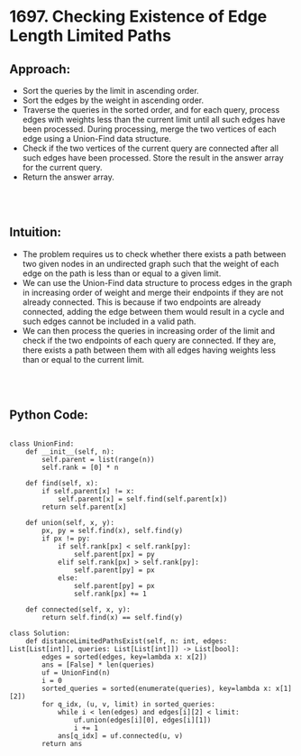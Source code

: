 # 1697. Checking Existence of Edge Length Limited Paths
## Approach:
 - Sort the queries by the limit in ascending order.
 - Sort the edges by the weight in ascending order.
 - Traverse the queries in the sorted order, and for each query, process edges with weights less than the current limit until all such edges have been processed. During processing, merge the two vertices of each edge using a Union-Find data structure.
 - Check if the two vertices of the current query are connected after all such edges have been processed. Store the result in the answer array for the current query.
 - Return the answer array.

<br></br>
## Intuition:
 - The problem requires us to check whether there exists a path between two given nodes in an undirected graph such that the weight of each edge on the path is less than or equal to a given limit.
 - We can use the Union-Find data structure to process edges in the graph in increasing order of weight and merge their endpoints if they are not already connected. This is because if two endpoints are already connected, adding the edge between them would result in a cycle and such edges cannot be included in a valid path.
 - We can then process the queries in increasing order of the limit and check if the two endpoints of each query are connected. If they are, there exists a path between them with all edges having weights less than or equal to the current limit.
 
 <br></br>
 ## Python Code:
```shell

class UnionFind:
    def __init__(self, n):
        self.parent = list(range(n))
        self.rank = [0] * n
    
    def find(self, x):
        if self.parent[x] != x:
            self.parent[x] = self.find(self.parent[x])
        return self.parent[x]
    
    def union(self, x, y):
        px, py = self.find(x), self.find(y)
        if px != py:
            if self.rank[px] < self.rank[py]:
                self.parent[px] = py
            elif self.rank[px] > self.rank[py]:
                self.parent[py] = px
            else:
                self.parent[py] = px
                self.rank[px] += 1
    
    def connected(self, x, y):
        return self.find(x) == self.find(y)

class Solution:
    def distanceLimitedPathsExist(self, n: int, edges: List[List[int]], queries: List[List[int]]) -> List[bool]:
        edges = sorted(edges, key=lambda x: x[2])
        ans = [False] * len(queries)
        uf = UnionFind(n)
        i = 0
        sorted_queries = sorted(enumerate(queries), key=lambda x: x[1][2])
        for q_idx, (u, v, limit) in sorted_queries:
            while i < len(edges) and edges[i][2] < limit:
                uf.union(edges[i][0], edges[i][1])
                i += 1
            ans[q_idx] = uf.connected(u, v)
        return ans

```
